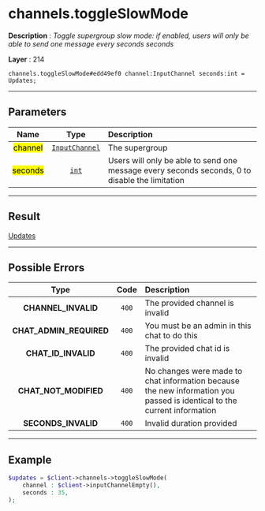 # channels.toggleSlowMode

**Description** : *Toggle supergroup slow mode: if enabled, users will only be able to send one message every seconds seconds*

**Layer** : 214

```tl
channels.toggleSlowMode#edd49ef0 channel:InputChannel seconds:int = Updates;
```

---

## Parameters

| Name | Type | Description |
| :---: | :---: | :--- |
| <mark>channel</mark> | [`InputChannel`](type/InputChannel) | The supergroup |
| <mark>seconds</mark> | [`int`](type/int) | Users will only be able to send one message every seconds seconds, 0 to disable the limitation |

---

## Result

[Updates](type/Updates)

---

## Possible Errors

| Type | Code | Description |
| :---: | :---: | :--- |
| **CHANNEL_INVALID** | `400` | The provided channel is invalid |
| **CHAT_ADMIN_REQUIRED** | `400` | You must be an admin in this chat to do this |
| **CHAT_ID_INVALID** | `400` | The provided chat id is invalid |
| **CHAT_NOT_MODIFIED** | `400` | No changes were made to chat information because the new information you passed is identical to the current information |
| **SECONDS_INVALID** | `400` | Invalid duration provided |

---

## Example

```php
$updates = $client->channels->toggleSlowMode(
	channel : $client->inputChannelEmpty(),
	seconds : 35,
);
```
